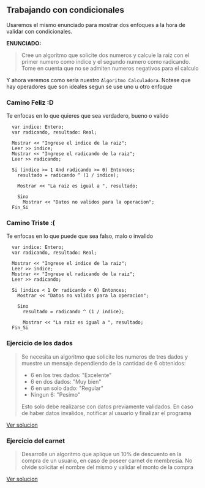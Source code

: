 ## Trabajando con condicionales

Usaremos el mismo enunciado para mostrar dos enfoques a la hora de validar con condicionales.

**ENUNCIADO:**

> Cree un algoritmo que solicite dos numeros y calcule la raiz con el primer numero como indice y el segundo numero como radicando. Tome en cuenta que no se admiten numeros negativos para el calculo

Y ahora veremos como seria nuestro `Algoritmo Calculadora`. Notese que hay operadores que son ideales segun se use uno u otro enfoque

### Camino Feliz :D

Te enfocas en lo que quieres que sea verdadero, bueno o valido

```
  var indice: Entero;
  var radicando, resultado: Real;

  Mostrar << "Ingrese el indice de la raiz";
  Leer >> indice;
  Mostrar << "Ingrese el radicando de la raiz";
  Leer >> radicando;

  Si (indice >= 1 And radicando >= 0) Entonces;
    resultado = radicando ^ (1 / indice);

    Mostrar << "La raiz es igual a ", resultado;

    Sino
      Mostrar << "Datos no validos para la operacion";
  Fin_Si
```

### Camino Triste :(

Te enfocas en lo que puede que sea falso, malo o invalido

```
  var indice: Entero;
  var radicando, resultado: Real;

  Mostrar << "Ingrese el indice de la raiz";
  Leer >> indice;
  Mostrar << "Ingrese el radicando de la raiz";
  Leer >> radicando;

  Si (indice < 1 Or radicando < 0) Entonces;
    Mostrar << "Datos no validos para la operacion";

    Sino
      resultado = radicando ^ (1 / indice);

      Mostrar << "La raiz es igual a ", resultado;
  Fin_Si
```

### Ejercicio de los dados

> Se necesita un algoritmo que solicite los numeros de tres dados y muestre un mensaje dependiendo de la cantidad de 6 obtenidos:
>    - 6 en los tres dados: "Excelente"
>    - 6 en dos dados: "Muy bien"
>    - 6 en un solo dado: "Regular"
>    - Ningun 6: "Pesimo"
>
> Esto solo debe realizarse con datos previamente validados. En caso de haber datos invalidos, notificar al usuario y finalizar el programa

[Ver solucion](./dados.txt) 

### Ejercicio del carnet

>   Desarrolle un algoritmo que aplique un 10% de descuento en la compra de un usuario, en caso de poseer carnet de membresia. No olvide solicitar el nombre del mismo y validar el monto de la compra

[Ver solucion](./carnet.txt) 

